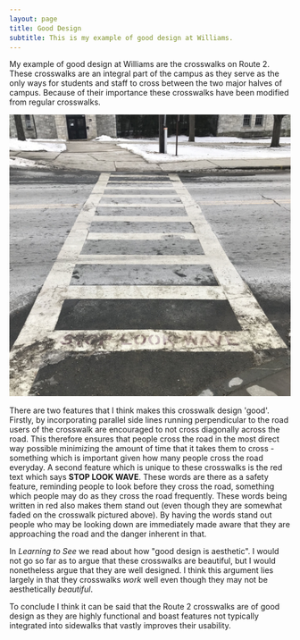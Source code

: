 ```yaml
---
layout: page
title: Good Design
subtitle: This is my example of good design at Williams. 
---
```


My example of good design at Williams are the crosswalks on Route 2. These crosswalks are an integral part of the campus as they serve as the only ways for students and staff to cross between the two major halves of campus. Because of their importance these crosswalks have been modified from regular crosswalks. 

![Crosswalk Photo](/img/GoodDesign2.JPG)

There are two features that I think makes this crosswalk design 'good'. Firstly, by incorporating parallel side lines running perpendicular to the road users of the crosswalk are encouraged to not cross diagonally across the road. This therefore ensures that people cross the road in the most direct way possible minimizing the amount of time that it takes them to cross - something which is important given how many people cross the road everyday. A second feature which is unique to these crosswalks is the red text which says **STOP LOOK WAVE**. These words are there as a safety feature, reminding people to look before they cross the road, something which people may do as they cross the road frequently. These words being written in red also makes them stand out (even though they are somewhat faded on the crosswalk pictured above). By having the words stand out people who may be looking down are immediately made aware that they are approaching the road and the danger inherent in that. 

In *Learning to See* we read about how "good design is aesthetic". I would not go so far as to argue that these crosswalks are beautiful, but I would nonetheless argue that they are well designed. I think this argument lies largely in that they crosswalks *work* well even though they may not be aesthetically *beautiful*. 

To conclude I think it can be said that the Route 2 crosswalks are of good design as they are highly functional and boast features not typically integrated into sidewalks that vastly improves their usability. 
